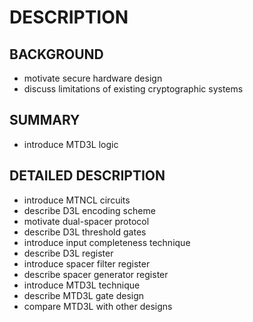 # DESCRIPTION

## BACKGROUND

- motivate secure hardware design
- discuss limitations of existing cryptographic systems

## SUMMARY

- introduce MTD3L logic

## DETAILED DESCRIPTION

- introduce MTNCL circuits
- describe D3L encoding scheme
- motivate dual-spacer protocol
- describe D3L threshold gates
- introduce input completeness technique
- describe D3L register
- introduce spacer filter register
- describe spacer generator register
- introduce MTD3L technique
- describe MTD3L gate design
- compare MTD3L with other designs

